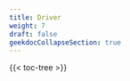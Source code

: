 ```yaml
---
title: Driver
weight: 7
draft: false
geekdocCollapseSection: true
---
```

<!-- spellchecker-disable -->

{{< toc-tree >}}

<!-- spellchecker-enable -->
